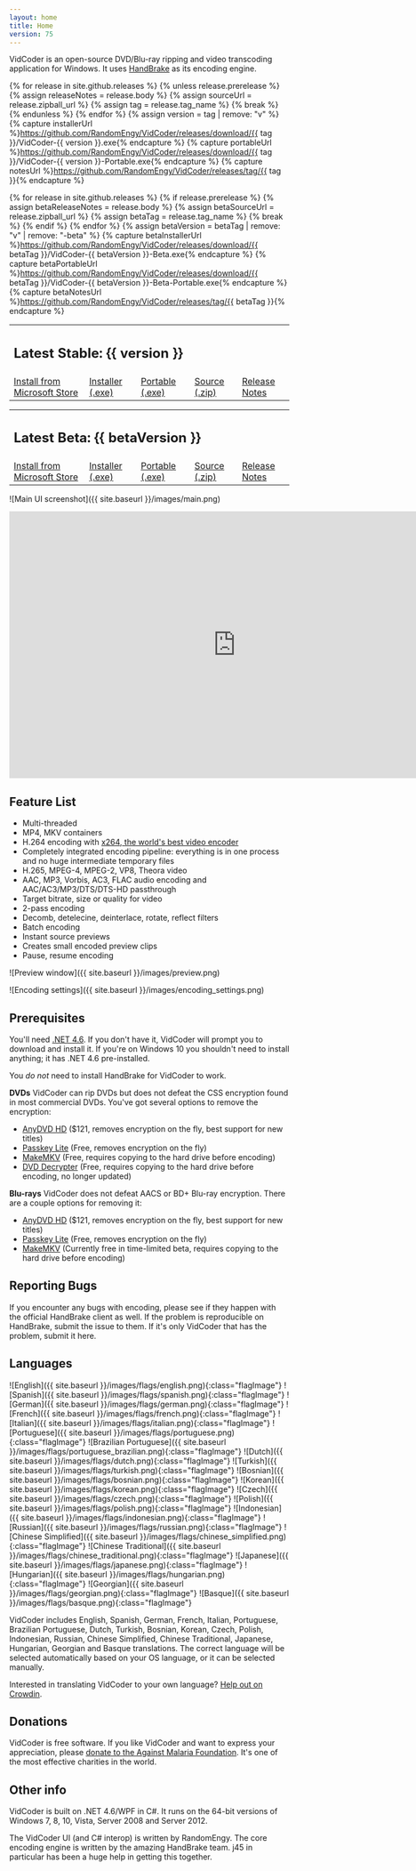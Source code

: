 ```yaml
---
layout: home
title: Home
version: 75
---
```


VidCoder is an open-source DVD/Blu-ray ripping and video transcoding application for Windows. It uses [HandBrake](http://handbrake.fr/) as its encoding engine.

{% for release in site.github.releases %}
{% unless release.prerelease %}
  {% assign releaseNotes = release.body %}
  {% assign sourceUrl = release.zipball_url %}
  {% assign tag = release.tag_name %}
  {% break %}
{% endunless %}
{% endfor %}
{% assign version = tag | remove: "v" %}
{% capture installerUrl %}https://github.com/RandomEngy/VidCoder/releases/download/{{ tag }}/VidCoder-{{ version }}.exe{% endcapture %}
{% capture portableUrl %}https://github.com/RandomEngy/VidCoder/releases/download/{{ tag }}/VidCoder-{{ version }}-Portable.exe{% endcapture %}
{% capture notesUrl %}https://github.com/RandomEngy/VidCoder/releases/tag/{{ tag }}{% endcapture %}

{% for release in site.github.releases %}
{% if release.prerelease %}
  {% assign betaReleaseNotes = release.body %}
  {% assign betaSourceUrl = release.zipball_url %}
  {% assign betaTag = release.tag_name %}
  {% break %}
{% endif %}
{% endfor %}
{% assign betaVersion = betaTag | remove: "v" | remove: "-beta" %}
{% capture betaInstallerUrl %}https://github.com/RandomEngy/VidCoder/releases/download/{{ betaTag }}/VidCoder-{{ betaVersion }}-Beta.exe{% endcapture %}
{% capture betaPortableUrl %}https://github.com/RandomEngy/VidCoder/releases/download/{{ betaTag }}/VidCoder-{{ betaVersion }}-Beta-Portable.exe{% endcapture %}
{% capture betaNotesUrl %}https://github.com/RandomEngy/VidCoder/releases/tag/{{ betaTag }}{% endcapture %}

<table class="releasesTable">
<tr><td colspan="4">
<h2 class="versionHeader">Latest Stable: {{ version }}</h2>
</td></tr>
<tr>
<td><a class="button" href="ms-windows-store://pdp/?productid=9N78DHWZ3DJX">Install from Microsoft Store</a></td>
<td><a href="{{ installerUrl }}" class="secondaryInstallLink">Installer (.exe)</a></td>
<td><a href="{{ portableUrl }}" class="secondaryInstallLink">Portable (.exe)</a></td>
<td><a href="{{ sourceUrl }}" class="secondaryInstallLink">Source (.zip)</a></td>
<td><a href="{{ notesUrl }}" class="secondaryInstallLink">Release Notes</a></td>
</tr>
</table>

<table class="releasesTable">
<tr><td colspan="4">
<h2 class="versionHeader betaVersionHeader">Latest Beta: {{ betaVersion }}</h2>
</td></tr>
<tr>
<td><a href="ms-windows-store://pdp/?productid=9NW2FKD80BXQ">Install from Microsoft Store</a></td>
<td><a href="{{ betaInstallerUrl }}" class="secondaryInstallLink">Installer (.exe)</a></td>
<td><a href="{{ betaPortableUrl }}" class="secondaryInstallLink">Portable (.exe)</a></td>
<td><a href="{{ betaSourceUrl }}" class="secondaryInstallLink">Source (.zip)</a></td>
<td><a href="{{ betaNotesUrl }}" class="secondaryInstallLink">Release Notes</a></td>
</tr>
</table>

![Main UI screenshot]({{ site.baseurl }}/images/main.png)

<iframe width="814" height="480" src="https://www.youtube.com/embed/5YEZHZghj0k" frameborder="0" allowfullscreen></iframe>

## Feature List

* Multi-threaded
* MP4, MKV containers
* H.264 encoding with [x264, the world's best video encoder](http://www.compression.ru/video/codec_comparison/h264_2012/)
* Completely integrated encoding pipeline: everything is in one process and no huge intermediate temporary files
* H.265, MPEG-4, MPEG-2, VP8, Theora video
* AAC, MP3, Vorbis, AC3, FLAC audio encoding and AAC/AC3/MP3/DTS/DTS-HD passthrough
* Target bitrate, size or quality for video
* 2-pass encoding
* Decomb, detelecine, deinterlace, rotate, reflect filters
* Batch encoding
* Instant source previews
* Creates small encoded preview clips
* Pause, resume encoding

![Preview window]({{ site.baseurl }}/images/preview.png)

![Encoding settings]({{ site.baseurl }}/images/encoding_settings.png)

## Prerequisites
You'll need [.NET 4.6](https://www.microsoft.com/en-us/download/details.aspx?id=53345). If you don't have it, VidCoder will prompt you to download and install it. If you're on Windows 10 you shouldn't need to install anything; it has .NET 4.6 pre-installed.

You *do not* need to install HandBrake for VidCoder to work.

**DVDs**
VidCoder can rip DVDs but does not defeat the CSS encryption found in most commercial DVDs. You've got several options to remove the encryption:

* [AnyDVD HD](https://www.redfox.bz/en/anydvdhd.html) ($121, removes encryption on the fly, best support for new titles)
* [Passkey Lite](http://www.dvdfab.cn/dvd-decrypter.htm) (Free, removes encryption on the fly)
* [MakeMKV](http://www.makemkv.com/) (Free, requires copying to the hard drive before encoding)
* [DVD Decrypter](http://www.dvddecrypter.org.uk/) (Free, requires copying to the hard drive before encoding, no longer updated)

**Blu-rays**
VidCoder does not defeat AACS or BD+ Blu-ray encryption. There are a couple options for removing it:

* [AnyDVD HD](https://www.redfox.bz/en/anydvdhd.html) ($121, removes encryption on the fly, best support for new titles)
* [Passkey Lite](http://www.dvdfab.cn/dvd-decrypter.htm) (Free, removes encryption on the fly)
* [MakeMKV](http://www.makemkv.com/) (Currently free in time-limited beta, requires copying to the hard drive before encoding)

## Reporting Bugs
If you encounter any bugs with encoding, please see if they happen with the official HandBrake client as well. If the problem is reproducible on HandBrake, submit the issue to them. If it's only VidCoder that has the problem, submit it here.

## Languages
![English]({{ site.baseurl }}/images/flags/english.png){:class="flagImage"} ![Spanish]({{ site.baseurl }}/images/flags/spanish.png){:class="flagImage"} ![German]({{ site.baseurl }}/images/flags/german.png){:class="flagImage"} ![French]({{ site.baseurl }}/images/flags/french.png){:class="flagImage"} ![Italian]({{ site.baseurl }}/images/flags/italian.png){:class="flagImage"} ![Portuguese]({{ site.baseurl }}/images/flags/portuguese.png){:class="flagImage"} ![Brazilian Portuguese]({{ site.baseurl }}/images/flags/portuguese_brazilian.png){:class="flagImage"} ![Dutch]({{ site.baseurl }}/images/flags/dutch.png){:class="flagImage"} ![Turkish]({{ site.baseurl }}/images/flags/turkish.png){:class="flagImage"} ![Bosnian]({{ site.baseurl }}/images/flags/bosnian.png){:class="flagImage"} ![Korean]({{ site.baseurl }}/images/flags/korean.png){:class="flagImage"} ![Czech]({{ site.baseurl }}/images/flags/czech.png){:class="flagImage"} ![Polish]({{ site.baseurl }}/images/flags/polish.png){:class="flagImage"} ![Indonesian]({{ site.baseurl }}/images/flags/indonesian.png){:class="flagImage"} ![Russian]({{ site.baseurl }}/images/flags/russian.png){:class="flagImage"} ![Chinese Simplified]({{ site.baseurl }}/images/flags/chinese_simplified.png){:class="flagImage"} ![Chinese Traditional]({{ site.baseurl }}/images/flags/chinese_traditional.png){:class="flagImage"} ![Japanese]({{ site.baseurl }}/images/flags/japanese.png){:class="flagImage"} ![Hungarian]({{ site.baseurl }}/images/flags/hungarian.png){:class="flagImage"} ![Georgian]({{ site.baseurl }}/images/flags/georgian.png){:class="flagImage"} ![Basque]({{ site.baseurl }}/images/flags/basque.png){:class="flagImage"}

VidCoder includes English, Spanish, German, French, Italian, Portuguese, Brazilian Portuguese, Dutch, Turkish, Bosnian, Korean, Czech, Polish, Indonesian, Russian, Chinese Simplified, Chinese Traditional, Japanese, Hungarian, Georgian and Basque translations. The correct language will be selected automatically based on your OS language, or it can be selected manually.

Interested in translating VidCoder to your own language? [Help out on Crowdin](http://crowdin.net/project/vidcoder).

## Donations
VidCoder is free software. If you like VidCoder and want to express your appreciation, please [donate to the Against Malaria Foundation](http://givewell.org/international/top-charities/AMF). It's one of the most effective charities in the world.

## Other info
VidCoder is built on .NET 4.6/WPF in C#.
It runs on the 64-bit versions of Windows 7, 8, 10, Vista, Server 2008 and Server 2012.

The VidCoder UI (and C# interop) is written by RandomEngy.
The core encoding engine is written by the amazing HandBrake team. j45 in particular has been a huge help in getting this together.
